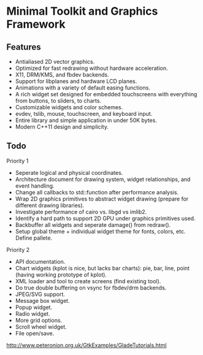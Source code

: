 # Minimal Toolkit and Graphics Framework

## Features

- Antialiased 2D vector graphics.
- Optimized for fast redrawing without hardware acceleration.
- X11, DRM/KMS, and fbdev backends.
- Support for libplanes and hardware LCD planes.
- Animations with a variety of default easing functions.
- A rich widget set designed for embedded touchscreens with everything from buttons, to sliders, to charts.
- Customizable widgets and color schemes.
- evdev, tslib, mouse, touchscreen, and keyboard input.
- Entire library and simple application in under 50K bytes.
- Modern C++11 design and simplicity.

## Todo

Priority 1
- Seperate logical and physical coordinates.
- Architecture document for drawing system, widget relationships, and event handling.
- Change all callbacks to std::function after performance analysis.
- Wrap 2D graphics primitives to abstract widget drawing (prepare for different drawing libraries).
- Investigate performance of cairo vs. libgd vs imlib2.
- Identify a hard path to support 2D GPU under graphics primitives used.
- Backbuffer all widgets and seperate damage() from redraw().
- Setup global theme + individual widget theme for fonts, colors, etc.  Define pallete.

Priority 2
- API documentation.
- Chart widgets (kplot is nice, but lacks bar charts): pie, bar, line, point (having working prototype of kplot).
- XML loader and tool to create screens (find existing tool).
- Do true double buffering on vsync for fbdev/drm backends.
- JPEG/SVG support.
- Message box widget.
- Popup widget.
- Radio widget.
- More grid options.
- Scroll wheel widget.
- File open/save.

http://www.peteronion.org.uk/GtkExamples/GladeTutorials.html
